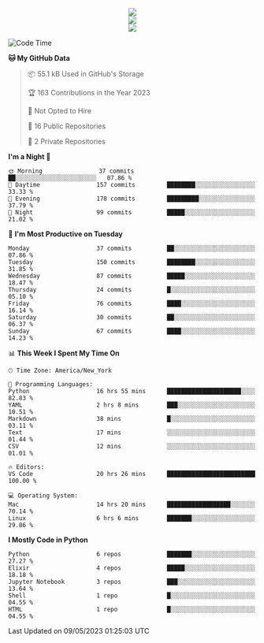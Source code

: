 
<div align="center"><img src="https://readme-typing-svg.demolab.com?font=Fira+Code&pause=1000&center=true&vCenter=true&width=435&lines=Hello%EF%BD%9E;I+LIKE+CODING%EF%BC%81;%E5%BC%B7%E5%8C%96%E5%AD%A6%E7%BF%92%E3%81%AB%E5%A4%A7%E5%A5%BD%E3%81%8D%EF%BC%81;%E6%B0%B8%E8%BF%9C%E5%96%9C%E6%AC%A2%E9%B2%A8%E9%B2%A8%EF%BC%81%EF%BC%81%EF%BC%81" />  
</div>

<div align="center"><img src="https://github-readme-stats.vercel.app/api?username=ruoyuGao&theme=black-red" />  
</div>

<div align="center">
    <img src="https://github-readme-stats.vercel.app/api/top-langs/?username=ruoyuGao&layout=compact&theme=black-red"/>
</div>

<!--START_SECTION:waka-->
![Code Time](http://img.shields.io/badge/Code%20Time-151%20hrs%2034%20mins-blue)

**🐱 My GitHub Data** 

> 📦 55.1 kB Used in GitHub's Storage 
 > 
> 🏆 163 Contributions in the Year 2023
 > 
> 🚫 Not Opted to Hire
 > 
> 📜 16 Public Repositories 
 > 
> 🔑 2 Private Repositories 
 > 
**I'm a Night 🦉** 

```text
🌞 Morning                37 commits          ██░░░░░░░░░░░░░░░░░░░░░░░   07.86 % 
🌆 Daytime                157 commits         ████████░░░░░░░░░░░░░░░░░   33.33 % 
🌃 Evening                178 commits         █████████░░░░░░░░░░░░░░░░   37.79 % 
🌙 Night                  99 commits          █████░░░░░░░░░░░░░░░░░░░░   21.02 % 
```
📅 **I'm Most Productive on Tuesday** 

```text
Monday                   37 commits          ██░░░░░░░░░░░░░░░░░░░░░░░   07.86 % 
Tuesday                  150 commits         ████████░░░░░░░░░░░░░░░░░   31.85 % 
Wednesday                87 commits          █████░░░░░░░░░░░░░░░░░░░░   18.47 % 
Thursday                 24 commits          █░░░░░░░░░░░░░░░░░░░░░░░░   05.10 % 
Friday                   76 commits          ████░░░░░░░░░░░░░░░░░░░░░   16.14 % 
Saturday                 30 commits          ██░░░░░░░░░░░░░░░░░░░░░░░   06.37 % 
Sunday                   67 commits          ████░░░░░░░░░░░░░░░░░░░░░   14.23 % 
```


📊 **This Week I Spent My Time On** 

```text
🕑︎ Time Zone: America/New_York

💬 Programming Languages: 
Python                   16 hrs 55 mins      █████████████████████░░░░   82.83 % 
YAML                     2 hrs 8 mins        ███░░░░░░░░░░░░░░░░░░░░░░   10.51 % 
Markdown                 38 mins             █░░░░░░░░░░░░░░░░░░░░░░░░   03.11 % 
Text                     17 mins             ░░░░░░░░░░░░░░░░░░░░░░░░░   01.44 % 
CSV                      12 mins             ░░░░░░░░░░░░░░░░░░░░░░░░░   01.01 % 

🔥 Editors: 
VS Code                  20 hrs 26 mins      █████████████████████████   100.00 % 

💻 Operating System: 
Mac                      14 hrs 20 mins      ██████████████████░░░░░░░   70.14 % 
Linux                    6 hrs 6 mins        ███████░░░░░░░░░░░░░░░░░░   29.86 % 
```

**I Mostly Code in Python** 

```text
Python                   6 repos             ███████░░░░░░░░░░░░░░░░░░   27.27 % 
Elixir                   4 repos             █████░░░░░░░░░░░░░░░░░░░░   18.18 % 
Jupyter Notebook         3 repos             ███░░░░░░░░░░░░░░░░░░░░░░   13.64 % 
Shell                    1 repo              █░░░░░░░░░░░░░░░░░░░░░░░░   04.55 % 
HTML                     1 repo              █░░░░░░░░░░░░░░░░░░░░░░░░   04.55 % 
```




 Last Updated on 09/05/2023 01:25:03 UTC
<!--END_SECTION:waka-->
